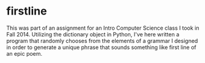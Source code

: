 # firstline
 
This was part of an assignment for an Intro Computer Science class I took in Fall 2014. Utilizing the dictionary object in Python, I've here written a program that randomly chooses from the elements of a grammar I designed in order to generate a unique phrase that sounds something like first line of an epic poem.
